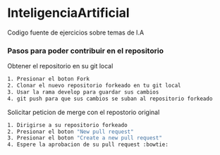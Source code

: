 # InteligenciaArtificial
Codigo fuente de ejercicios sobre temas de I.A 

### Pasos para poder contribuir en el repositorio 


Obtener el repositorio en su git local


```sh
1. Presionar el boton Fork 
2. Clonar el nuevo repositorio forkeado en tu git local
3. Usar la rama develop para guardar sus cambios
4. git push para que sus cambios se suban al repositorio forkeado
```
Solicitar peticion de merge con el repostorio original
```sh
1. Dirigirse a su repositorio forkeado
2. Presionar el boton "New pull request"
3. Presionar el boton "Create a new pull request" 
4. Espere la aprobacion de su pull request :bowtie:
```
